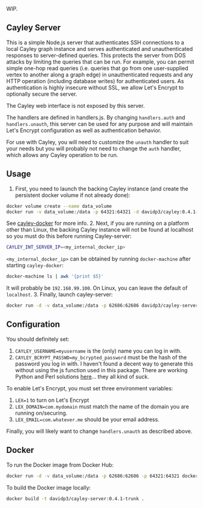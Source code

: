 WIP.

## Cayley Server

This is a simple Node.js server that authenticates SSH connections
to a local Cayley graph instance and serves authenticated and
unauthenticated responses to server-defined
queries.  This protects the server from DOS attacks by limiting the
queries that can be run.  For example, you can permit simple one-hop
read queries (i.e. queries that go from one user-supplied vertex to
another along a graph edge) in unauthenticated requests and any
HTTP operation (including database writes) for authenticated users.
As authentication is highly insecure without SSL, we allow Let's
Encrypt to optionally secure the server.

The Cayley web interface is not exposed by this server.

The handlers are defined in handlers.js.  By changing
`handlers.auth` and `handlers.unauth`, this server can be used for
any purpose and will maintain Let's Encrypt configuration as well as
authentication behavior.

For use with Cayley, you will need to customize the `unauth` handler
to suit your needs but you will probably not need to change
the `auth` handler, which allows any Cayley operation to be run.

## Usage

1. First, you need to launch the backing Cayley instance (and create the
persistent docker volume if not already done):
```sh
docker volume create --name data_volume
docker run -v data_volume:/data -p 64321:64321 -d davidp3/cayley:0.4.1-trunk
```
See [cayley-docker](https://github.com/davidp3/cayley-docker) for more info.
2. Next, if you are running on a platform other than Linux, the backing Cayley
instance will not be found at localhost so you must do this before running
Cayley-server:
```sh
CAYLEY_INT_SERVER_IP=<my_internal_docker_ip>
```
`<my_internal_docker_ip>` can be obtained by running `docker-machine` after
starting `cayley-docker`:
```sh
docker-machine ls | awk '{print $5}'
```
It will probably be `192.168.99.100`.  On Linux, you can leave the default of
`localhost`.
3. Finally, launch cayley-server:
```sh
docker run -d -v data_volume:/data -p 62686:62686 davidp3/cayley-server:0.4.1-trunk
```

## Configuration

You should definitely set:

1. `CAYLEY_USERNAME=myusername` is the (only) name you can log in with.
2. `CAYLEY_BCRYPT_PASSWD=my_bcrypted_password` must be the hash of the password you
log in with.  I haven't found a decent way to generate this without using the
js function used in this package.  There are working Python and Perl solutions
[here](http://unix.stackexchange.com/questions/52108/how-to-create-sha512-password-hashes-on-command-line)...
they all kind of suck.

To enable Let's Encrypt, you must set three environment variables:

1. `LEX=1` to turn on Let's Encrypt
2. `LEX_DOMAIN=com.mydomain` must match the name of the domain you are running on/securing.
3. `LEX_EMAIL=com.whatever.me` should be your email address.

Finally, you will likely want to change `handlers.unauth` as described above.

## Docker

To run the Docker image from Docker Hub:
```sh
docker run -d -v data_volume:/data -p 62686:62686 -p 64321:64321 docker.io/davidp3/cayley-server:0.4.1-trunk
```
To build the Docker image locally:
```sh
docker build -t davidp3/cayley-server:0.4.1-trunk .
```
